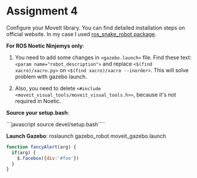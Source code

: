 # Assignment 4 
Configure your MoveIt library. You can find detailed installation steps on official website. In my case I used [ros_snake_robot package](https://github.com/fenixkz/ros_snake_robot).   

**For ROS Noetic Ninjemys only**: 
1. You need to add some changes in `<gazebo.launch>` file. Find these text: `<param name="robot_description">` and replace `<$(find xacro)/xacro.py>` on `<$(find xacro)/xacro --inorder>`. This will solve problem with gazebo launch. 

1. Also, you need to delete `<#include <moveit_visual_tools/moveit_visual_tools.h>>`, because it's not required in Noetic.

**Source your setup.bash**:

 ```javascript source devel/setup.bash````

**Launch Gazebo**: 
 roslaunch gazebo_robot moveit_gazebo.launch


```javascript
function fancyAlert(arg) {
  if(arg) {
    $.facebox({div:'#foo'})
  }
}
```
